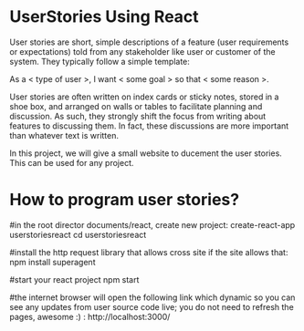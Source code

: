 # UserStories Using React


User stories are short, simple descriptions of a feature (user requirements or expectations)  told from any stakeholder like user or customer of the system. They typically follow a simple template:

As a < type of user >, I want < some goal > so that < some reason >.

User stories are often written on index cards or sticky notes, stored in a shoe box, and arranged on walls or tables to facilitate planning and discussion. As such, they strongly shift the focus from writing about features to discussing them. In fact, these discussions are more important than whatever text is written.

In this project, we will give a small website to ducement the user stories. This can be used for any project.


How to program user stories?
===========================

#in the root director documents/react, create new project:
create-react-app userstoriesreact
cd userstoriesreact

#install the http request library that allows cross site if the site allows that:
npm install superagent

#start your react project
npm start

#the internet browser will open the following link which dynamic so you can see any updates from user source code live; you do not need to refresh the pages, awesome :) :
http://localhost:3000/




